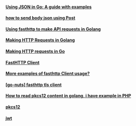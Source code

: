 
####  [Using JSON in Go: A guide with examples](https://blog.logrocket.com/using-json-go-guide/)
#### [how to send body json using Post](https://github.com/valyala/fasthttp/issues/558)
#### [Using fasthttp to make API requests in Golang](https://davidbacisin.com/writing/using-fasthttp-for-api-requests-golang)
#### [Making HTTP Requests in Golang](https://medium.com/@masnun/making-http-requests-in-golang-dd123379efe7)
#### [Making HTTP requests in Go](https://blog.logrocket.com/making-http-requests-in-go/)
#### [FastHTTP Client](http://big-elephants.com/2016-12/fasthttp-client/)
#### [More examples of fasthttp Client usage?](https://github.com/valyala/fasthttp/issues/599)
#### [[go-nuts] fasthttp tls client](https://www.mail-archive.com/golang-nuts@googlegroups.com/msg39503.html)
#### [How to read pkcs12 content in golang, i have example in PHP](https://stackoverflow.com/questions/52775864/how-to-read-pkcs12-content-in-golang-i-have-example-in-php)
#### [pkcs12](https://pkg.go.dev/golang.org/x/crypto/pkcs12)
#### [jwt](http://www.inanzzz.com/index.php/post/kdl9/creating-and-validating-a-jwt-rsa-token-in-golang)
